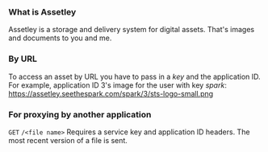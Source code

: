 ### What is Assetley ###
Assetley is a storage and delivery system for digital assets.  That's images and documents to you and me.

### By URL ###
To access an asset by URL you have to pass in a *key* and the application ID.
For example, application ID 3's image for the user with key *spark*:
https://assetley.seethespark.com/spark/3/sts-logo-small.png

### For proxying by another application ###
`GET` `/<file name>`
Requires a service key and application ID headers.
The most recent version of a file is sent.